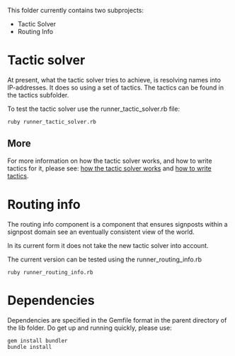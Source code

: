 This folder currently contains two subprojects:

- Tactic Solver
- Routing Info

# Tactic solver

At present, what the tactic solver tries to achieve, is resolving names into
IP-addresses. It does so using a set of tactics. The tactics can be found in
the tactics subfolder.

To test the tactic solver use the runner_tactic_solver.rb file:

    ruby runner_tactic_solver.rb

## More

For more information on how the tactic solver works, and how to write tactics
for it, please see: [how the tactic solver works](https://github.com/avsm/signpost/blob/master/psp/docs/tactic_solver.md) and
[how to write tactics](https://github.com/avsm/signpost/blob/master/psp/docs/writing_tactics.md).


# Routing info

The routing info component is a component that ensures signposts within
a signpost domain see an eventually consistent view of the world.

In its current form it does not take the new tactic solver into account.

The current version can be tested using the runner_routing_info.rb

    ruby runner_routing_info.rb


# Dependencies

Dependencies are specified in the Gemfile format in the parent directory of the
lib folder. Do get up and running quickly, please use:

    gem install bundler
    bundle install

